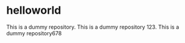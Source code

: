 # helloworld
This is a dummy repository.
This is a dummy repository 123.
This is a dummy repository678
